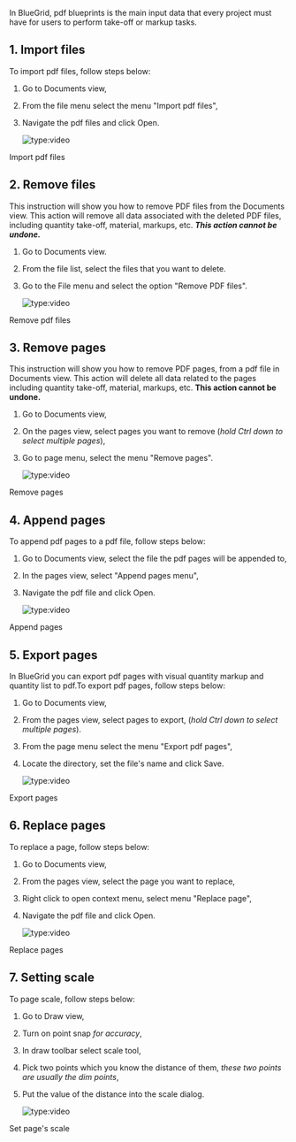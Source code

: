 In BlueGrid, pdf blueprints is the main input data that every project must have for users to perform take-off or markup tasks.

## 1. Import files
To import pdf files, follow steps below:

1. Go to Documents view,
2. From the file menu select the menu "Import pdf files",
3. Navigate the pdf files and click Open.

   ![type:video](https://www.youtube.com/embed/rsp7yxf9m5Y)
<figcaption>Import pdf files</figcaption>

## 2. Remove files
This instruction will show you how to remove PDF files from the Documents view. This action will remove all data associated with the deleted PDF files, including quantity take-off, material, markups, etc. _**This action cannot be undone.**_

1. Go to Documents view.
2. From the file list, select the files that you want to delete.
3. Go to the File menu and select the option "Remove PDF files".

   ![type:video](https://www.youtube.com/embed/wNityPXCH7E)
<figcaption>Remove pdf files</figcaption>

## 3. Remove pages
This instruction will show you how to remove PDF pages, from a pdf file in Documents view. This action will delete all data related to the pages including quantity take-off, material, markups, etc. **This action cannot be undone.**

1. Go to Documents view,
2. On the pages view, select pages you want to remove (*hold Ctrl down to select multiple pages*),
3. Go to page menu, select the menu "Remove pages".

   ![type:video](https://www.youtube.com/embed/pF7-XBC9DJo)
<figcaption>Remove pages</figcaption>

## 4. Append pages
To append pdf pages to a pdf file, follow steps below:

1. Go to Documents view, select the file the pdf pages will be appended to,
2. In the pages view, select "Append pages menu",
3. Navigate the pdf file and click Open.

   ![type:video](https://www.youtube.com/embed/1u7DFIRSXJg)
<figcaption>Append pages</figcaption>

## 5. Export pages
In BlueGrid you can export pdf pages with visual quantity markup and quantity list to pdf.To export pdf pages, follow steps below:

1. Go to Documents view,
2. From the pages view, select pages to export, (*hold Ctrl down to select multiple pages*).
3. From the page menu select the menu "Export pdf pages",
4. Locate the directory, set the file's name and click Save.

   ![type:video](https://www.youtube.com/embed/1TkAnGGe9sk)
<figcaption>Export pages</figcaption>

## 6. Replace pages
To replace a page, follow steps below:

1. Go to Documents view,
2. From the pages view, select the page you want to replace,
3. Right click to open context menu, select menu "Replace page",
4. Navigate the pdf file and click Open.

   ![type:video](https://www.youtube.com/embed/xbv6FI8_FE4)
<figcaption>Replace pages</figcaption>

## 7. Setting scale
To page scale, follow steps below:

1. Go to Draw view,
2. Turn on point snap *for accuracy*,
3. In draw toolbar select scale tool,
4. Pick two points which you know the distance of them, *these two points are usually the dim points*,
5. Put the value of the distance into the scale dialog.

   ![type:video](https://www.youtube.com/embed/9X7IzYknEKU?si=iAP3beAH_gGC3T0T)
<figcaption>Set page's scale</figcaption>